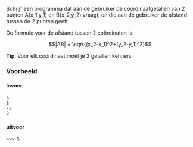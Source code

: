 Schrijf een programma dat aan de gebruiker de coördinaatgetallen van 2 punten A(x_1,y_1) en B(x_2,y_2) vraagt, en die aan de gebruiker de afstand tussen de 2 punten geeft. 

De formule voor de afstand tussen 2 coördinaten is:

$$|AB| = \sqrt{(x_2-x_1)^2+(y_2-y_1)^2}$$

**Tip**: Voor elk coördinaat moet je 2 getallen kennen.

### Voorbeeld

#### invoer

```console?lang=python&prompt=>>>
5
8
-2
2

```
#### uitvoer
```console?lang=python&prompt=>>>
>>> 5
```
